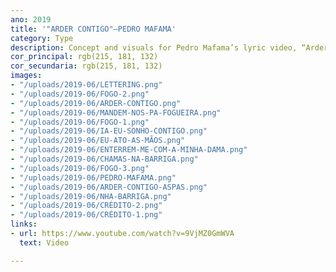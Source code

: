 ```yaml
---
ano: 2019
title: '"ARDER CONTIGO"—PEDRO MAFAMA'
category: Type
description: Concept and visuals for Pedro Mafama’s lyric video, “Arder Contigo”.
cor_principal: rgb(215, 181, 132)
cor_secundaria: rgb(215, 181, 132)
images:
- "/uploads/2019-06/LETTERING.png"
- "/uploads/2019-06/FOGO-2.png"
- "/uploads/2019-06/ARDER-CONTIGO.png"
- "/uploads/2019-06/MANDEM-NOS-PA-FOGUEIRA.png"
- "/uploads/2019-06/FOGO-1.png"
- "/uploads/2019-06/IA-EU-SONHO-CONTIGO.png"
- "/uploads/2019-06/EU-ATO-AS-MÃOS.png"
- "/uploads/2019-06/ENTERREM-ME-COM-A-MINHA-DAMA.png"
- "/uploads/2019-06/CHAMAS-NA-BARRIGA.png"
- "/uploads/2019-06/FOGO-3.png"
- "/uploads/2019-06/PEDRO-MAFAMA.png"
- "/uploads/2019-06/ARDER-CONTIGO-ASPAS.png"
- "/uploads/2019-06/NHA-BARRIGA.png"
- "/uploads/2019-06/CRÉDITO-2.png"
- "/uploads/2019-06/CRÉDITO-1.png"
links:
- url: https://www.youtube.com/watch?v=9VjMZ0GmWVA
  text: Video

---
```

